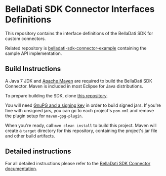 # BellaDati SDK Connector Interfaces Definitions

This repository contains the interface definitions of the BellaDati SDK for custom connectors.

Related repository is [belladati-sdk-connector-example](https://github.com/BellaDati/belladati-sdk-connector-example/) containing the sample API implementation.

## Build Instructions

A Java 7 JDK and [Apache Maven](http://maven.apache.org/) are required to build the BellaDati SDK Connector. Maven is included in most Eclipse for Java distributions.

To prepare building the SDK, clone [this repository](https://github.com/BellaDati/belladati-sdk-connector-api).

You will need [GnuPG and a signing key](https://docs.sonatype.org/display/Repository/How+To+Generate+PGP+Signatures+With+Maven) in order to build signed jars. If you're fine with unsigned jars, you can go to each project's `pom.xml` and remove the plugin setup for `maven-gpg-plugin`.

When you're ready, call `mvn clean install` to build this project. Maven will create a `target` directory for this repository, containing the project's jar file and other build artifacts.

## Detailed instructions

For all detailed instructions please refer to the [BellaDati SDK Connector documentation](http://support.belladati.com/techdoc/Connector+SDK).

